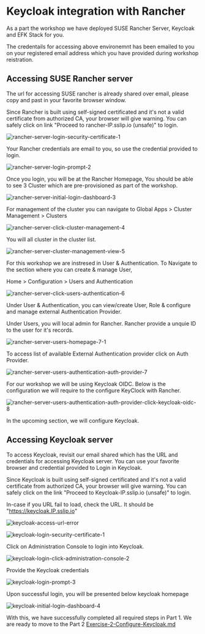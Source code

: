 # Keycloak integration with Rancher



As a part the workshop we have deployed SUSE Rancher Server, Keycloak and EFK Stack for you.

The credentails for accessing above environemnt has been emailed to you on your registered email address which you have provided during workshop reistration.





## Accessing SUSE Rancher server

The url for accessing SUSE rancher is already shared over email, please copy and past in your favorite browser window.



Since Rancher is built using self-signed certificated and it's not a valid certificate from authorized CA, your browser will give warning. You can safely click on link "Proceed to rancher-IP.sslip.io (unsafe)" to login.



![rancher-server-login-security-certificate-1](../images/rancher-server-login-security-certificate-1-16450745768191.jpg)



Your Rancher credentials are email to you, so use the credential provided to login. 



![rancher-server-login-prompt-2](../images/rancher-server-login-prompt-2-1645004752972.jpg)





Once you login, you will be at the Rancher Homepage, You should be able to see 3 Cluster which are pre-provisioned as part of the workshop.



![rancher-server-initial-login-dashboard-3](../images/rancher-server-initial-login-dashboard-3-16450749401012.jpg)

For management of the cluster you can navigate to Global Apps > Cluster Management > Clusters

![rancher-server-click-cluster-management-4](../images/rancher-server-click-cluster-management-4-16450749715183.jpg)

You will all cluster in the cluster list.

![rancher-server-cluster-management-view-5](../images/rancher-server-cluster-management-view-5-16450749978104.jpg)

For this workshop we are instresed in User & Authentication.  To Navigate to the section where you can create & manage User, 

Home > Configuration > Users and Authentication

![rancher-server-click-users-authentication-6](../images/rancher-server-click-users-authentication-6-16450750196325.jpg)



Under User & Authentication, you can view/create User, Role & configure and manage external Authentication Provider.  

Under Users, you will local admin for Rancher. Rancher provide a unquie ID to the user for it's records.

![rancher-server-users-homepage-7-1](../images/rancher-server-users-homepage-7-1.jpg)

To access list of available External Authentication provider click on Auth Provider. 

![rancher-server-users-authentication-auth-provider-7](../images/rancher-server-users-authentication-auth-provider-7.jpg)

For our workshop we will be using Keycloak OIDC. Below is the configuration we will require to the configure KeyClock with Rancher. 

![rancher-server-users-authentication-auth-provider-click-keycloak-oidc-8](../images/rancher-server-users-authentication-auth-provider-click-keycloak-oidc-8-16450758685396.jpg)



In the upcoming section, we will configure Keycloak.





## Accessing Keycloak server

To access Keycloak, revisit our email shared which has the URL and credentials for accessing Keycloak server.  You can use your favorite browser and credential provided to Login in Keycloak. 

Since Keycloak is built using self-signed certificated and it's not a valid certificate from authorized CA, your browser will give warning. You can safely click on the link "Proceed to Keycloak-IP.sslip.io (unsafe)" to login.

In-case if you URL fail to load, check the URL. It should be "https://keycloak.IP.sslip.io"  

![keycloak-access-url-error](../images/keycloak-access-url-error.jpg)

![keycloak-login-security-certificate-1](../images/keycloak-login-security-certificate-1.jpg)

Click on Administration Console to login into Keycloak.

![keycloak-login-click-administration-console-2](../images/keycloak-login-click-administration-console-2.jpg)





Provide the Keycloak credentials



![keycloak-login-prompt-3](../images/keycloak-login-prompt-3.jpg)



Upon successful login, you will be presented below keycloak homepage

![keycloak-initial-login-dashboard-4](../images/keycloak-initial-login-dashboard-4.jpg)



With this, we have successfully completed all required steps in Part 1. We are ready to move to the Part 2 [Exercise-2-Configure-Keycloak.md](./Exercise-2-Configure-Keycloak.md)

